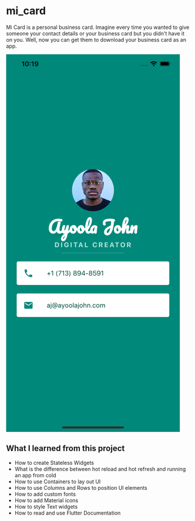 # mi_card

Mi Card is a personal business card. Imagine every time you wanted to give someone your contact details or your business card but you didn't have it on you. Well, now you can get them to download your business card as an app.

![Mi Card Screenshot](micardscreenshot.png)

## What I learned from this project

* How to create Stateless Widgets
* What is the difference between hot reload and hot refresh and running an app from cold
* How to use Containers to lay out UI
* How to use Columns and Rows to position UI elements
* How to add custom fonts
* How to add Material icons
* How to style Text widgets
* How to read and use Flutter Documentation
